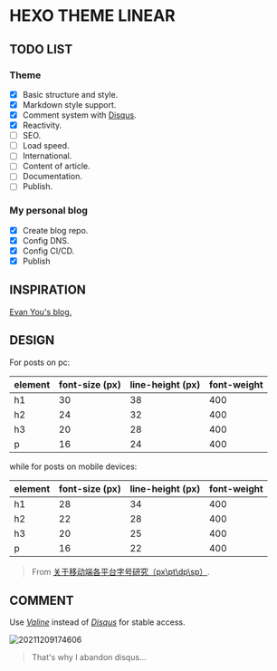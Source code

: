 # HEXO THEME LINEAR

## TODO LIST

### Theme

- [x] Basic structure and style.
- [x] Markdown style support.
- [x] Comment system with [Disqus](https://disqus.com/).
- [x] Reactivity.
- [ ] SEO.
- [ ] Load speed.
- [ ] International.
- [ ] Content of article.
- [ ] Documentation.
- [ ] Publish.

### My personal blog

- [x] Create blog repo.
- [x] Config DNS.
- [x] Config CI/CD.
- [x] Publish

## INSPIRATION

[Evan You's blog.](https://blog.evanyou.me)

## DESIGN

For posts on pc:

| element | font-size (px) | line-height (px) | font-weight |
| ------- | -------------- | ---------------- | ----------- |
| h1      | 30             | 38               | 400         |
| h2      | 24             | 32               | 400         |
| h3      | 20             | 28               | 400         |
| p       | 16             | 24               | 400         |

while for posts on mobile devices:

| element | font-size (px) | line-height (px) | font-weight |
| ------- | -------------- | ---------------- | ----------- |
| h1      | 28             | 34               | 400         |
| h2      | 22             | 28               | 400         |
| h3      | 20             | 25               | 400         |
| p       | 16             | 22               | 400         |

> From [关于移动端各平台字号研究（px\pt\dp\sp）](https://www.zcool.com.cn/article/ZNjUwNTQ0.html).

## COMMENT

Use _[Valine]()_ instead of _[Disqus]()_ for stable access.

![20211209174606](https://shaun.oss-cn-beijing.aliyuncs.com/typora/20211209174606.png/watermark)

> That's why I abandon disqus...